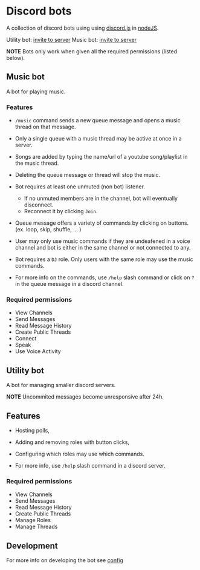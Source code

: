 # Discord bots

A collection of discord bots using using [discord.js](https://discord.js.org/#/) in [nodeJS](https://nodejs.org/en/about/).

Utility bot: [invite to server](https://discord.com/api/oauth2/authorize?client_id=763366736586080257&permissions=326685953024&scope=applications.commands%20bot)
Music bot: [invite to server](https://discord.com/api/oauth2/authorize?client_id=806226473069314048&permissions=51576375296&scope=bot%20applications.commands)

**NOTE** Bots only work when given all the required permissions (listed below).

## Music bot

A bot for playing music.

### Features

-   `/music` command sends a new queue message and opens a music thread on that message.

-   Only a single queue with a music thread may be active at once in a server.

-   Songs are added by typing the name/url of a youtube song/playlist in the music thread.

-   Deleting the queue message or thread will stop the music.

-   Bot requires at least one unmuted (non bot) listener.

    -   If no unmuted members are in the channel, bot will eventually disconnect.
    -   Reconnect it by clicking `Join`.

-   Queue message offers a variety of commands by clicking on buttons. (ex. loop, skip, shuffle, ... )

-   User may only use music commands if they are undeafened in a voice channel and bot is either in the same channel or not connected to any.

-   Bot requires a `DJ` role. Only users with the same role may use the music commands.

-   For more info on the commands, use `/help` slash command or click on `?` in the queue message in a discord channel.

### Required permissions

-   View Channels
-   Send Messages
-   Read Message History
-   Create Public Threads
-   Connect
-   Speak
-   Use Voice Activity

## Utility bot

A bot for managing smaller discord servers.

**NOTE** Uncommited messages become unresponsive after 24h.

## Features

-   Hosting polls,
-   Adding and removing roles with button clicks,
-   Configuring which roles may use which commands.

-   For more info, use `/help` slash command in a discord server.

### Required permissions

-   View Channels
-   Send Messages
-   Read Message History
-   Create Public Threads
-   Manage Roles
-   Manage Threads

## Development

For more info on developing the bot see [config](docs/CONFIG.md)
